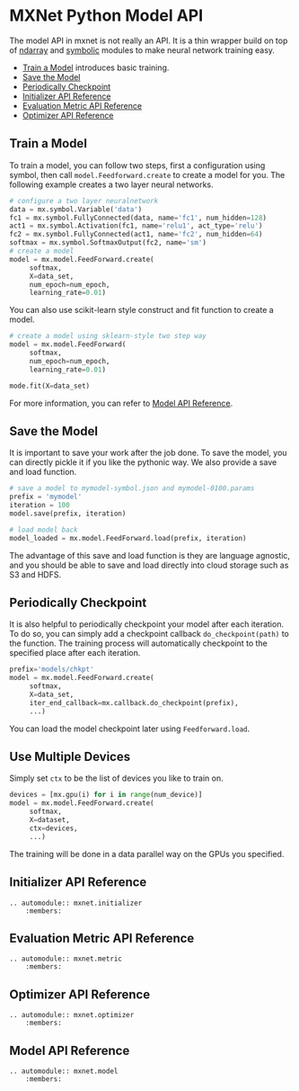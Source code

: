 MXNet Python Model API
======================
The model API in mxnet is not really an API.
It is a thin wrapper build on top of [ndarray](ndarray.md) and [symbolic](symbol.md)
modules to make neural network training easy.

* [Train a Model](#train-a-model) introduces basic training.
* [Save the Model](#save-the-model)
* [Periodically Checkpoint](#periodically-checkpoint)
* [Initializer API Reference](#initializer-api-reference)
* [Evaluation Metric API Reference](#initializer-api-reference)
* [Optimizer API Reference](#optimizer-api-reference)

Train a Model
-------------
To train a model, you can follow two steps, first a configuration using symbol,
then call ```model.Feedforward.create``` to create a model for you.
The following example creates a two layer neural networks.

```python
# configure a two layer neuralnetwork
data = mx.symbol.Variable('data')
fc1 = mx.symbol.FullyConnected(data, name='fc1', num_hidden=128)
act1 = mx.symbol.Activation(fc1, name='relu1', act_type='relu')
fc2 = mx.symbol.FullyConnected(act1, name='fc2', num_hidden=64)
softmax = mx.symbol.SoftmaxOutput(fc2, name='sm')
# create a model
model = mx.model.FeedForward.create(
     softmax,
     X=data_set,
     num_epoch=num_epoch,
     learning_rate=0.01)
```
You can also use scikit-learn style construct and fit function to create a model.
```python
# create a model using sklearn-style two step way
model = mx.model.FeedForward(
     softmax,
     num_epoch=num_epoch,
     learning_rate=0.01)

mode.fit(X=data_set)
```
For more information, you can refer to [Model API Reference](#model-api-reference).

Save the Model
--------------
It is important to save your work after the job done.
To save the model, you can directly pickle it if you like the pythonic way.
We also provide a save and load function.

```python
# save a model to mymodel-symbol.json and mymodel-0100.params
prefix = 'mymodel'
iteration = 100
model.save(prefix, iteration)

# load model back
model_loaded = mx.model.FeedForward.load(prefix, iteration)
```
The advantage of this save and load function is they are language agnostic,
and you should be able to save and load directly into cloud storage such as S3 and HDFS.

Periodically Checkpoint
-----------------------
It is also helpful to periodically checkpoint your model after each iteration.
To do so, you can simply add a checkpoint callback ```do_checkpoint(path)``` to the function.
The training process will automatically checkpoint to the specified place after
each iteration.

```python
prefix='models/chkpt'
model = mx.model.FeedForward.create(
     softmax,
     X=data_set,
     iter_end_callback=mx.callback.do_checkpoint(prefix),
     ...)
```
You can load the model checkpoint later using ```Feedforward.load```.

Use Multiple Devices
--------------------
Simply set ```ctx``` to be the list of devices you like to train on.

```python
devices = [mx.gpu(i) for i in range(num_device)]
model = mx.model.FeedForward.create(
     softmax,
     X=dataset,
     ctx=devices,
     ...)
```
The training will be done in a data parallel way on the GPUs you specified.

Initializer API Reference
-------------------------

```eval_rst
.. automodule:: mxnet.initializer
    :members:
```

Evaluation Metric API Reference
-------------------------------

```eval_rst
.. automodule:: mxnet.metric
    :members:
```

Optimizer API Reference
-----------------------

```eval_rst
.. automodule:: mxnet.optimizer
    :members:
```

Model API Reference
-------------------

```eval_rst
.. automodule:: mxnet.model
    :members:
```
